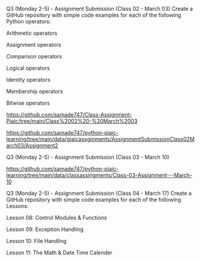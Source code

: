 Q3 (Monday 2-5) - Assignment Submission (Class 02 - March 03)
Create a GitHub repository with simple code examples for each of the following Python operators:



Arithmetic operators

Assignment operators

Comparison operators

Logical operators

Identity operators

Membership operators

Bitwise operators   

https://github.com/samade747/Class-Assignment-Piaic/tree/main/Class%2002%20-%20March%2003


https://github.com/samade747/python-piaic-learning/tree/main/data/giaicassginments/AssignmentSubmissionClass02March03/Assignment2   



Q3 (Monday 2-5) - Assignment Submission (Class 03 - March 10)  

https://github.com/samade747/python-piaic-learning/tree/main/data/classassingments/Class-03-Assignment---March-10  




Q3 (Monday 2-5) - Assignment Submission (Class 04 - March 17)
Create a GitHub repository with simple code examples for each of the following Lessons:

Lesson 08: Control Modules & Functions

Lesson 09: Exception Handling

Lesson 10: File Handling

Lesson 11: The Math & Date Time Calender

